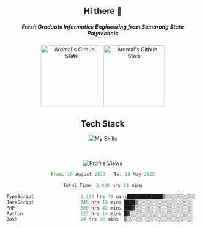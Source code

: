 <div align="center">
  <h2>Hi there 👋</h2>

  <h5>Fresh Graduate Informatics Engineering from Semarang State Polytechnic</h5>

  <img
    height="160"
    alt="Aromal's Github Stats"
    src="https://github-readme-stats.vercel.app/api?username=dafariski77&show_icons=true&theme=tokyonight&count_private=true"
  />
  <img
    alt="Aromal's Github Stats"
    height="160"
    src="https://github-readme-stats.vercel.app/api/top-langs/?username=dafariski77&layout=compact&theme=tokyonight"
  />

  <h2>Tech Stack</h2>
  
![My Skills](https://simpleskill.icons.workers.dev/svg?i=typescript,next.js,react,tailwindcss,shadcnui,reactquery,prisma,socketdotio,zod)

  <br /><br />
  <img src="https://komarev.com/ghpvc/?username=dafariski77&abbreviated=true" alt="Profile Views">
    
  <!--START_SECTION:waka-->

```rust
From: 16 August 2023 - To: 18 May 2025

Total Time: 2,030 hrs 51 mins

TypeScript                 1,104 hrs 49 mins█████████████▒░░░░░░░░░░░   53.97 %
JavaScript                 346 hrs 18 mins ████▒░░░░░░░░░░░░░░░░░░░░   16.92 %
PHP                        300 hrs 42 mins ███▓░░░░░░░░░░░░░░░░░░░░░   14.69 %
Python                     123 hrs 14 mins █▓░░░░░░░░░░░░░░░░░░░░░░░   06.02 %
Bash                       24 hrs 36 mins  ▒░░░░░░░░░░░░░░░░░░░░░░░░   01.20 %
```

<!--END_SECTION:waka-->
</div>
